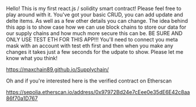 Hello! This is my first react.js / solidity smart contract! Please feel free to play around with it. You've got your basic CRUD, you can add update and delte items. As well as a few other details you can change. The idea behind this app is to show case how we can use block chains to store our data for our supply chains and how much more secure this can be.
BE SURE AND ONLY USE TEST ETH FOR THIS APP!!! You'll need to connect you meta mask with an account with test eth first and then when you make any changes it takes just a few seconds for the udpate to show. Please let me know what you think! 

https://maxchain89.github.io/Supplychain/

Oh and if you're interested here is the verified contract on Etherscan

https://sepolia.etherscan.io/address/0x97972Bd24e7cEee0e35dE6E42c8aa86f70a1D767
